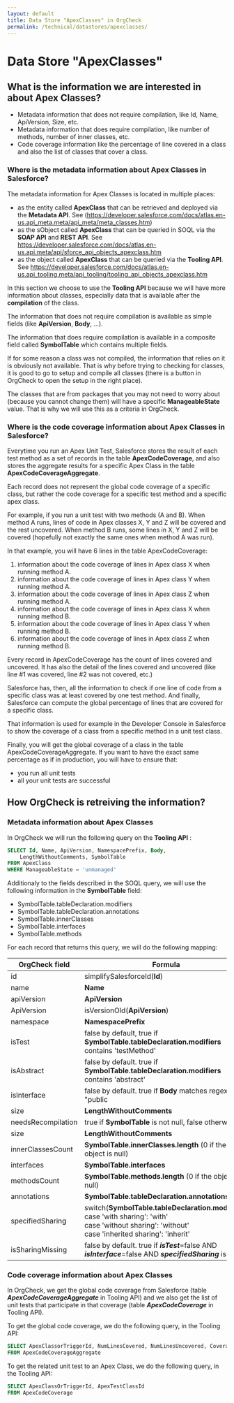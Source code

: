 ```yaml
---
layout: default
title: Data Store "ApexClasses" in OrgCheck  
permalink: /technical/datastores/apexclasses/
---
```




# Data Store "ApexClasses"

## What is the information we are interested in about Apex Classes?

- Metadata information that does not require compilation, like Id, Name, ApiVersion, Size, etc.
- Metadata information that does require compilation, like number of methods, number of inner classes, etc.
- Code coverage information like the percentage of line covered in a class and also the list of classes that cover a class.

### Where is the metadata information about Apex Classes in Salesforce?

The metadata information for Apex Classes is located in multiple places:
- as the entity called **ApexClass** that can be retrieved and deployed via 
  the **Metadata API**. 
  See (https://developer.salesforce.com/docs/atlas.en-us.api_meta.meta/api_meta/meta_classes.htm)
- as the sObject called **ApexClass** that can be queried in SOQL via the 
  **SOAP API** and **REST API**. 
  See https://developer.salesforce.com/docs/atlas.en-us.api.meta/api/sforce_api_objects_apexclass.htm
- as the object called **ApexClass** that can be queried via the 
  **Tooling API**. 
  See https://developer.salesforce.com/docs/atlas.en-us.api_tooling.meta/api_tooling/tooling_api_objects_apexclass.htm 

In this section we choose to use the **Tooling API** because we will have more 
information about classes, especially data that is available after the 
**compilation** of the class.

The information that does not require compilation is available as simple fields 
(like **ApiVersion**, **Body**, ...). 

The information that does require compilation is available in a composite field 
called **SymbolTable** which contains multiple fields.

If for some reason a class was not compiled, the information that relies on it is
obviously not available. That is why before trying to checking for classes, it is 
good to go to setup and compile all classes (there is a button in OrgCheck to 
open the setup in the right place).

The classes that are from packages that you may not need to worry about (because 
you cannot change them) will have a specific **ManageableState** value. That is why
we will use this as a criteria in OrgCheck.

### Where is the code coverage information about Apex Classes in Salesforce?

Everytime you run an Apex Unit Test, Salesforce stores the result of each test method as 
a set of records in the table **ApexCodeCoverage**, and also stores the aggregate results
for a specific Apex Class in the table **ApexCodeCoverageAggregate**.

Each record does not represent the global code coverage of a specific class, but rather
the code coverage for a specific test method and a specific apex class.

For example, if you run a unit test with two methods (A and B). When method A runs, lines 
of code in Apex classes X, Y and Z will be covered and the rest uncovered.
When method B runs, some lines in X, Y and Z will be covered (hopefully not exactly the 
same ones when method A was run).

In that example, you will have 6 lines in the table ApexCodeCoverage:
1. information about the code coverage of lines in Apex class X when running method A.
2. information about the code coverage of lines in Apex class Y when running method A.
3. information about the code coverage of lines in Apex class Z when running method A.
4. information about the code coverage of lines in Apex class X when running method B.
5. information about the code coverage of lines in Apex class Y when running method B.
6. information about the code coverage of lines in Apex class Z when running method B.

Every record in ApexCodeCoverage has the count of lines covered and uncovered. It has 
also the detail of the lines covered and uncovered (like line #1 was covered, line #2 
was not covered, etc.)

Salesforce has, then, all the information to check if one line of code from a specific class 
was at least covered by one test method. And finally, Salesforce can compute the global
percentage of lines that are covered for a specific class.

That information is used for example in the Developer Console in Salesforce to show
the coverage of a class from a specific method in a unit test class.

Finally, you will get the global coverage of a class in the table ApexCodeCoverageAggregate.
If you want to have the exact same percentage as if in production, you will have to ensure 
that:
- you run all unit tests
- all your unit tests are successful





## How OrgCheck is retreiving the information?

### Metadata information about Apex Classes

In OrgCheck we will run the following query on the **Tooling API** :

```SQL
SELECT Id, Name, ApiVersion, NamespacePrefix, Body, 
    LengthWithoutComments, SymbolTable 
FROM ApexClass
WHERE ManageableState = 'unmanaged'
```

Additionaly to the fields described in the SOQL query, we will use the following information in the **SymbolTable** field:
- SymbolTable.tableDeclaration.modifiers
- SymbolTable.tableDeclaration.annotations
- SymbolTable.innerClasses
- SymbolTable.interfaces
- SymbolTable.methods

For each record that returns this query, we will do the following mapping:

| OrgCheck field                           | Formula                                                                                    |
| ---------------------------------------- | ------------------------------------------------------------------------------------------ |
| id                                       | simplifySalesforceId(**Id**)                                                               |
| name                                     | **Name**                                                                                   |
| apiVersion                               | **ApiVersion**                                                                             |
| ApiVersion                               | isVersionOld(**ApiVersion**)                                                               |
| namespace                                | **NamespacePrefix**                                                                        |
| isTest                                   | false by default, true if **SymbolTable.tableDeclaration.modifiers** contains 'testMethod' |
| isAbstract                               | false by default. true if **SymbolTable.tableDeclaration.modifiers** contains 'abstract'   |
| isInterface                              | false by default. true if **Body** matches regex "public|global interface"                 |
| size                                     | **LengthWithoutComments**                                                                  |
| needsRecompilation                       | true if **SymbolTable** is not null, false otherwise.                                      |
| size                                     | **LengthWithoutComments**                                                                  |
| innerClassesCount                        | **SymbolTable.innerClasses.length** (0 if the object is null)                              |
| interfaces                               | **SymbolTable.interfaces**                                                                 |
| methodsCount                             | **SymbolTable.methods.length** (0 if the object is null)                                   |
| annotations                              | **SymbolTable.tableDeclaration.annotations**                                               |
| specifiedSharing                         | switch(**SymbolTable.tableDeclaration.modifiers**) <br />case 'with sharing': 'with'<br />case 'without sharing': 'without'<br />case 'inherited sharing': 'inherit' |
| isSharingMissing                         | false by default. true if ***isTest***=false AND ***isInterface***=false AND ***specifiedSharing*** is null | 



### Code coverage information about Apex Classes

In OrgCheck, we get the global code coverage from Salesforce (table
***ApexCodeCoverageAggregate*** in Tooling API) and we also get the 
list of unit tests that participate in that coverage (table 
***ApexCodeCoverage*** in Tooling API).

To get the global code coverage, we do the following query, in the Tooling API:

```SQL
SELECT ApexClassorTriggerId, NumLinesCovered, NumLinesUncovered, Coverage 
FROM ApexCodeCoverageAggregate
```

To get the related unit test to an Apex Class, we do the following query, in the Tooling API:

```SQL
SELECT ApexClassOrTriggerId, ApexTestClassId
FROM ApexCodeCoverage
```


